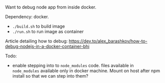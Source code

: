 Want to debug node app from inside docker.

Dependency: docker.

- `./build.sh` to build image
- `./run.sh` to run image as container

Article detailing how to debug:  https://dev.to/alex_barashkov/how-to-debug-nodejs-in-a-docker-container-bhi

Todo:

- enable stepping into to `node_modules` code.  files available in `node_modules` available only in docker machine.  Mount on host after npm install so that we can step into them?

